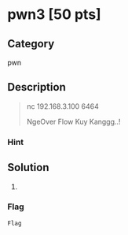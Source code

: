 # pwn3 [50 pts]

## Category
pwn

## Description
>nc 192.168.3.100 6464
>
>NgeOver Flow Kuy Kanggg..!

### Hint
>

## Solution
1.

### Flag
`Flag`
